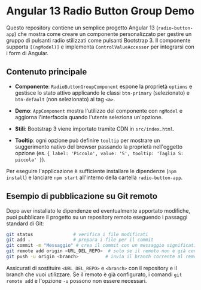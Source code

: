 # Angular 13 Radio Button Group Demo

Questo repository contiene un semplice progetto Angular 13 (`radio-button-app`) che mostra
come creare un componente personalizzato per gestire un gruppo di pulsanti radio
stilizzati come pulsanti Bootstrap 3. Il componente supporta `[(ngModel)]` e implementa
`ControlValueAccessor` per integrarsi con i form di Angular.

## Contenuto principale

- **Componente**: `RadioButtonGroupComponent` espone la proprietà `options` e gestisce
  lo stato attivo applicando le classi `btn-primary` (selezionato) e `btn-default`
  (non selezionato) ai tag `<a>`.
- **Demo**: `AppComponent` mostra l'utilizzo del componente con `ngModel` e aggiorna
  l'interfaccia quando l'utente seleziona un'opzione.
- **Stili**: Bootstrap 3 viene importato tramite CDN in `src/index.html`.

- **Tooltip**: ogni opzione può definire `tooltip` per mostrare un
  suggerimento nativo del browser passando la proprietà nell'oggetto opzione
  (es. `{ label: 'Piccolo', value: 'S', tooltip: 'Taglia S: piccola' }`).

Per eseguire l'applicazione è sufficiente installare le dipendenze (`npm install`) e
lanciare `npm start` all'interno della cartella `radio-button-app`.

## Esempio di pubblicazione su Git remoto

Dopo aver installato le dipendenze ed eventualmente apportato modifiche, puoi pubblicare
il progetto su un repository remoto eseguendo i passaggi standard di Git:

```bash
git status               # verifica i file modificati
git add .                # prepara i file per il commit
git commit -m "Messaggio" # crea il commit con un messaggio significativo
git remote add origin <URL_DEL_REPO>  # solo se il remoto non è già configurato
git push -u origin <branch>          # invia il branch corrente al remoto
```

Assicurati di sostituire `<URL_DEL_REPO>` e `<branch>` con il repository e il branch
che vuoi utilizzare. Se il remoto è già configurato, i comandi `git remote add` e
l'opzione `-u` possono non essere necessari.
